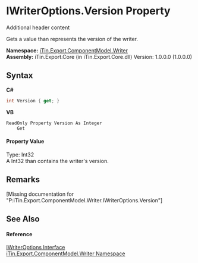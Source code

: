 # IWriterOptions.Version Property 
Additional header content 

Gets a value than represents the version of the writer.

**Namespace:**&nbsp;<a href="N_iTin_Export_ComponentModel_Writer">iTin.Export.ComponentModel.Writer</a><br />**Assembly:**&nbsp;iTin.Export.Core (in iTin.Export.Core.dll) Version: 1.0.0.0 (1.0.0.0)

## Syntax

**C#**<br />
``` C#
int Version { get; }
```

**VB**<br />
``` VB
ReadOnly Property Version As Integer
	Get
```


#### Property Value
Type: Int32<br />A Int32 than contains the writer's version.

## Remarks
\[Missing <remarks> documentation for "P:iTin.Export.ComponentModel.Writer.IWriterOptions.Version"\]

## See Also


#### Reference
<a href="T_iTin_Export_ComponentModel_Writer_IWriterOptions">IWriterOptions Interface</a><br /><a href="N_iTin_Export_ComponentModel_Writer">iTin.Export.ComponentModel.Writer Namespace</a><br />